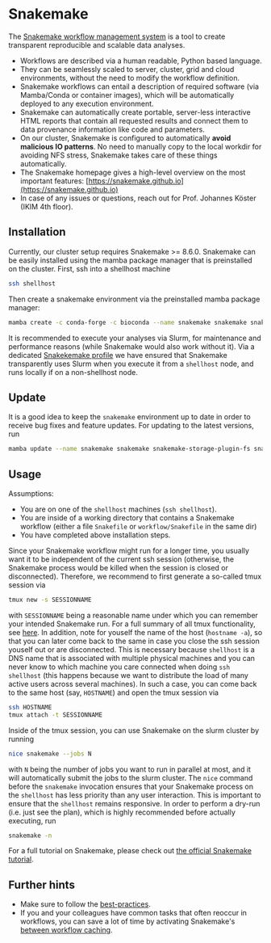 # Snakemake

The [Snakemake workflow management system](https://snakemake.github.io/) is a tool to create transparent reproducible and scalable data analyses.

* Workflows are described via a human readable, Python based language.
* They can be seamlessly scaled to server, cluster, grid and cloud environments, without the need to modify the workflow definition.
* Snakemake workflows can entail a description of required software (via Mamba/Conda or container images), which will be automatically deployed to any execution environment.
* Snakemake can automatically create portable, server-less interactive HTML reports that contain all requested results and connect them to data provenance information like code and parameters.
* On our cluster, Snakemake is configured to automatically **avoid malicious IO patterns**. No need to manually copy to the local workdir for avoiding NFS stress, Snakemake takes care of these things automatically.
* The Snakemake homepage gives a high-level overview on the most important features: [https://snakemake.github.io](https://snakemake.github.io)
* In case of any issues or questions, reach out for Prof. Johannes Köster (IKIM 4th floor).

## Installation

Currently, our cluster setup requires Snakemake >= 8.6.0.
Snakemake can be easily installed using the mamba package manager that is preinstalled on the cluster.
First, ssh into a shellhost machine

```sh
ssh shellhost
```

Then create a snakemake environment via the preinstalled mamba package manager:

```sh
mamba create -c conda-forge -c bioconda --name snakemake snakemake snakemake-storage-plugin-fs snakemake-executor-plugin-slurm
```

It is recommended to execute your analyses via Slurm, for maintenance and performance reasons (while Snakemake would also work without it).
Via a dedicated [Snakekemake profile](https://github.com/IKIM-Essen/EMCP-config/blob/main/ansible/roles/snakemake/templates/profile.v8%2B.yaml.j2) we have ensured that Snakemake transparently uses Slurm when you execute it from a `shellhost` node, and runs locally if on a non-shellhost node.

## Update

It is a good idea to keep the `snakemake` environment up to date in order to receive bug fixes and feature updates.
For updating to the latest versions, run

```sh
mamba update --name snakemake snakemake snakemake-storage-plugin-fs snakemake-executor-plugin-slurm
```

## Usage

Assumptions:

* You are on one of the `shellhost` machines (`ssh shellhost`).
* You are inside of a working directory that contains a Snakemake workflow (either a file `Snakefile` or `workflow/Snakefile` in the same dir)
* You have completed above installation steps.

Since your Snakemake workflow might run for a longer time, you usually want it to be independent of the current ssh session (otherwise, the Snakemake process would be killed when the session is closed or disconnected).
Therefore, we recommend to first generate a so-called tmux session via

```sh
tmux new -s SESSIONNAME
```

with `SESSIONNAME` being a reasonable name under which you can remember your intended Snakemake run.
For a full summary of all tmux functionality, see [here](https://tmuxcheatsheet.com/).
In addition, note for youself the name of the host (`hostname -a`), so that you can later come back to the same in case you close the ssh session youself out or are disconnected.
This is necessary because `shellhost` is a DNS name that is associated with multiple physical machines and you can never know to which machine you care connected when doing `ssh shellhost` (this happens because we want to distribute the load of many active users across several machines).
In such a case, you can come back to the same host (say, `HOSTNAME`) and open the tmux session via

```sh
ssh HOSTNAME
tmux attach -t SESSIONNAME
```

Inside of the tmux session, you can use Snakemake on the slurm cluster by running

```sh
nice snakemake --jobs N
```

with `N` being the number of jobs you want to run in parallel at most, and it will automatically submit the jobs to the slurm cluster.
The `nice` command before the `snakemake` invocation ensures that your Snakemake process on the `shellhost` has less priority than any user interaction.
This is important to ensure that the `shellhost` remains responsive.
In order to perform a dry-run (i.e. just see the plan), which is highly recommended before actually executing, run

```sh
snakemake -n
```

For a full tutorial on Snakemake, please check out [the official Snakemake tutorial](https://snakemake.readthedocs.io/en/stable/tutorial/tutorial.html).

## Further hints

* Make sure to follow the [best-practices](https://snakemake.readthedocs.io/en/stable/snakefiles/best_practices.html).
* If you and your colleagues have common tasks that often reoccur in workflows, you can save a lot of time by activating Snakemake's [between workflow caching](https://snakemake.readthedocs.io/en/stable/executing/caching.html).
